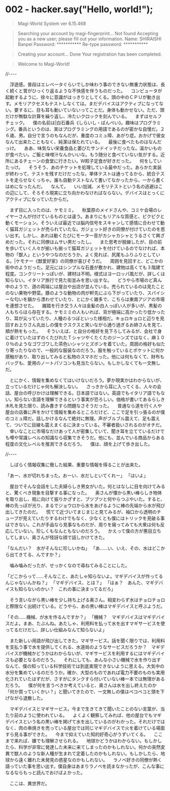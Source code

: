 # 002 - hacker.say("Hello, world!");

> Magi-World System ver 6.15.468

> Searching your account by magi-fingerprint... Not found
> Accepting you as a new user; please fill out your information.
Name: SHIRAISHI Banpei
Password: ***********
Re-type password: ***********

> Creating your account... Done
> Your registration has been completed.

> Welcome to Magi-World!

//----

　浮遊感。普段はエレベータぐらいでしか味わう事のできない無重力状態は、長く続くと胃がひっくり返るような不快感を伴うものだった。
　コンピュータが起動するように、徐々に意識がはっきりとしてくる。頭の中のＣＰＵが動き出す。メモリアクセスもテストしなくては。まだデバイスはアクティブになってない。要するに、目も耳も動いていないってことだ。身体も動かせない。ただ、頭だけが無駄な計算を繰り返し、冷たいクロックを刻んでいる。
　まずはセルフチェック。
　僕の名前は|白石番兵《しらいし・ばんぺい》。趣味はプログラミング。番兵というのは、実はプログラミングの用語であるのが密かな自慢だ。２６歳、男。自分で言うのもなんだが、重度のコミュ障、あがり症。おかげで彼女なんて出来たこともなく、純潔は保たれている。
　最後に食べたものはなんだっけ。
　ああ、味気ない栄養食品と萎びたサンドイッチだったな。温かいものが食べたい。ご飯と味噌汁なんかいいな。もう随分と食べていない気がする。近所にあるチェーンの食堂に行きたい。Ｗ餃子定食が好きだった。
　何をしていたっけ。
　そうそう、あのチケットを処理している最中だった。あらかた実装が終わって、テストを残すだけだったな。単体テストは通ってるから、統合テストを走らせなくっちゃ。誰も自動テストなんて書いてなかったから、一から書くはめになったんだ。
　なんて。
　いい加減、メモリテストという名の逃避はこの辺にして、そろそろ現実に立ち向かわなければならない。デバイスはとっくにアクティブになっていたからだ。

　まず目に入ったのは、ケモミミ。
　秋葉原のメイドさんや、コミケ会場のレイヤーさんが付けているものとは違う。あまりにもリアルな質感と、ピクピクと動くモーション。そういえば最近では脳内信号をスキャンして感情に合わせて動く猫耳ガジェットが売られていたな。ガジェット好きの同僚が付けていたのを思い出す。しかし、あれは動くたびにモーター音がカシャカシャとうるさくて興ざめだった。それに同僚はムサい男だったし。
　また思考が脱線したが、目の前を歩いていく人々が揃いも揃って猫耳ガジェットを付けているのでなければ、本物の「獣人」というやつなのだろうか。よく見れば、尻尾もふりふりとしている。|ケモナー《獣愛好家》の同僚が喜びそうだ。
　周囲を見回すと、どこかの街中のようだった。足元にはシンプルな石畳が敷かれ、建物は高くても３階建て程度。コンクリートっぽいが、建材は不明。様式はヨーロッパ風だが、詳しくは知らない。イタリア旅行で見た街並みを思い出すな。
　どうやら市場のど真ん中のようで、道の両端には屋台や出店が並んでいる。売られているのは見たことのない果物や野菜。豚のような動物の肉が軒先にぶら下がっていたり、スパイシーな匂いを鍋から漂わせていたり、とにかく雑多で、こちらは東南アジアの市場を連想させた。
　雑踏を行き交う人々は金髪の白人っぽい人が多いが、黒髪の人もちらほら存在する。ケモミミの人もいれば、背が極端に高かったり低かったり、耳が尖っていたり、人種のるつぼといった様相だ。キョロキョロと辺りを見回すお上りさん丸出しの僕をクスクスと笑いながら通り過ぎるお姉さんを見て、頬が熱をもった。
　そういえば、と自分の格好を見下ろしてみるが、会社で身に着けていたはずのくたびれたＴシャツやくたくたのジーンズではなく、麻１００％のようなゴワゴワした茶色いシャツとズボンを着ていた。周囲の格好も似たり寄ったりなので、一般的な服装なのだろう。服を触っているとポケットに何か感触があり、取り出してみると私物のスマホだった。他には何もなくて、財布もバッグも、愛用のノートパソコンも見当たらない。もしかしなくても一文無しだ。

　とにかく、情報を集めなくてはいけないだろう。夢か現実かはわからないが、立っているだけじゃ何も解決しない。
　さっきから耳に入ってくる、人々の会話、屋台の呼びかけは理解できる。日本語ではない。英語でもイタリア語でもない。知らない言語を理解できるという事実が恐ろしい。価格が書いてあるらしき木札を見た限り、読み書きすら問題なさそうだった。
　普通なら道を行く人や屋台の店番に声をかけて情報を集めるところだけど、ここで足を引っ張るのが僕のコミュ障だ。話しかけるなんて絶対に無理。声がブルブル震えて、足も震えて、ついでに目線も震えまくるに決まっている。不審者扱いされるのがオチだ。
　幸いなことに市場なだけあって人が密集していて、聞き耳を立てているだけでも噂や常識レベルの知識なら収集できそうだ。他にも、並んでいる商品からある程度の文化レベルを推測できるだろう。
　僕は、顔を上げて歩き出した。

//----

　しばらく情報収集に徹した結果、重要な情報を得ることが出来た。

「あー、水が切れちまった。おーい、水だしといてくれー」
「はいよ」

　屋台でそんな会話をした夫婦らしき男女がいた。何とはなしに目を向けてみると、驚くべき現象を目撃する事になった。
　奥さんが懐から黒い棒らしき物体を取り出し、瓶に向けて振りかざすと、ブツブツと何やらつぶやいた。すると、棒の先っぽが光り、まるでジョウロから水をあげるように棒の先端から水が飛び出してきたのだ。
　慌てて近づいてまじまじと見てみるが、袖口から透明のチューブが見えていたりするわけでもなく、少なくとも僕にはトリックを見破る事はできない。これが手品なら見事なものだが、周りを窺ってみても大衆は何も反応していない。珍しくもなんともないのだろう。
　かえって僕の方が悪目立ちしてしまい、奥さんが怪訝な顔で話しかけてきた。

「なんだい？　水がそんなに珍しいかね」
「あ……い、いえ、その、水はどこから出てきてる、んですか？」

　噛み噛みだったが、せっかくなので尋ねてみることにした。

「どこからって……そんなこと、あたしゃ知らないよ。マギデバイスが作ってるんじゃないんかね？」
「マギデバイス、とは？」
「はぁ？　あんた、マギデバイスも知らないのかい？　これの事に決まってるだろ」

　そう言いながら黒い棒を少し持ち上げる奥さん。相変わらず水はチョロチョロと際限なく出続けている。どうやら、あの黒い棒はマギデバイスと呼ぶようだ。

「その……機械、が水を作るんですか？」
「機械？　マギデバイスはマギデバイスだよ。まあ、たぶんね。あたしゃ、利用料を払って水を出すマギサービスを使ってるだけだし、詳しい仕組みなんて知らないよ」

　また新しい用語が飛び出してきた。マギサービス。話を聞く限りでは、利用料を支払う事で水を提供してくれる、水道局のようなサービスだろうか？　マギデバイスが機械かどうかはわからないが、マギサービスを利用するにはマギデバイスも必要となるのだろう。
　それにしても、あんな小さい機械で水を作り出すなんて、僕の知っている科学技術では到底実現できないように思える。大気中の水分を集めているのだろうか。確か、大型のものであれば電力不要のものも実用化されていたはずだが、さすがにタンクすら付いていない棒一本では無理があるだろう。
　僕が何を言うべきか考えていると、奥さんは水を出し終えたのか「何か買っていくかい？」と聞いてきたので、一文無しの僕はペコペコと頭を下げながら退散した。

　マギデバイスとマギサービス。今まで生きてきて聞いたことのない言葉が、当たり前のように使われている。
　よくよく観察してみれば、他の屋台でもマギデバイスという名の黒い棒を掲げて水を出しているのがわかった。それだけではなく、肉の串焼きを売っている屋台では同じマギデバイスで火を着けている場面すら見る事ができた。
　今まで抑えていた知的好奇心がうずいてくる。
　ここまで来れば、嫌でも理解させられる。
　地球かどうかはわからない。もしかしたら、科学が非常に発達した未来に来てしまったのかもしれない。何かの突然変異で獣人のような新人種が生まれて定着したのかもしれない。もしかしたら、地球から遠く離れた未発見の惑星なのかもしれない。
　ラノベ好きの同僚が熱く語っていた事を思い出す。僕自身はあまりラノベを読まなかったが、こんな事になるならもっと読んでおけばよかった。

　ここは、異世界だ。
